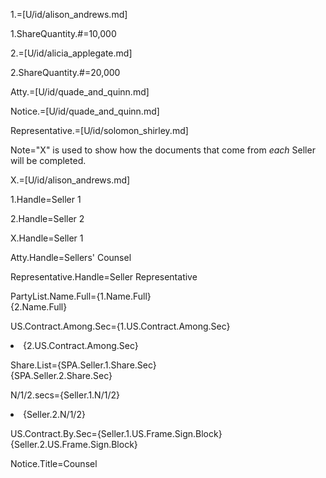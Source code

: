 1.=[U/id/alison_andrews.md]

1.ShareQuantity.#=10,000

2.=[U/id/alicia_applegate.md]

2.ShareQuantity.#=20,000

Atty.=[U/id/quade_and_quinn.md]

Notice.=[U/id/quade_and_quinn.md]

Representative.=[U/id/solomon_shirley.md]

Note="X" is used to show how the documents that come from <i>each</i> Seller will be completed.
  
X.=[U/id/alison_andrews.md]

1.Handle=Seller 1

2.Handle=Seller 2

X.Handle=Seller 1

Atty.Handle=Sellers' Counsel

Representative.Handle=Seller Representative

PartyList.Name.Full={1.Name.Full}<br>{2.Name.Full}

US.Contract.Among.Sec={1.US.Contract.Among.Sec}<li>{2.US.Contract.Among.Sec}

Share.List={SPA.Seller.1.Share.Sec}<br>{SPA.Seller.2.Share.Sec}

N/1/2.secs={Seller.1.N/1/2}<li>{Seller.2.N/1/2}

US.Contract.By.Sec={Seller.1.US.Frame.Sign.Block}<br>{Seller.2.US.Frame.Sign.Block}

Notice.Title=Counsel